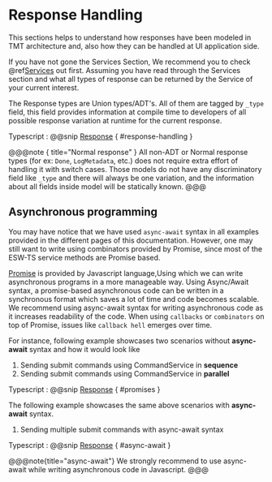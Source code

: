 # Response Handling

This sections helps to understand how responses have been modeled in TMT architecture and, also how they can be handled at UI application side.

If you have not gone the Services Section, We recommend you to check @ref[Services](../services/index.md) out first.
Assuming you have read through the Services section and what all types of response can be returned by the Service of your current interest.

The Response types are Union types/ADT's. All of them are tagged by `_type` field, this field provides information at compile time to developers of all possible response variation at runtime for the current response.

Typescript
:   @@snip [Response](../../../../example/src/documentation/common/ErrorHandlingExample.ts) { #response-handling }

@@@note { title="Normal response" }
All non-ADT or Normal response types (for ex: `Done`, `LogMetadata`, etc.) does not require extra effort of handling it with switch cases. Those models do not have any discriminatory field like `_type` and there will always be one variation, and the information about all fields inside model will be statically known.
@@@

## Asynchronous programming

You may have notice that we have used `async-await` syntax in all examples provided in the different pages of this documentation.
However, one may still want to write using combinators provided by Promise, since most of the ESW-TS service methods are Promise based.

[Promise](https://developer.mozilla.org/en-US/docs/Web/JavaScript/Reference/Global_Objects/Promise) is provided by Javascript language,Using which we can write asynchronous programs in a more manageable way.
Using Async/Await syntax, a promise-based asynchronous code can be written in a synchronous format which saves a lot of time and code becomes scalable.
We recommend using async-await syntax for writing asynchronous code as it increases readability of the code.
When using `callbacks` or `combinators` on top of Promise, issues like `callback hell` emerges over time.

For instance, following example showcases two scenarios without **async-await** syntax and how it would look like

1. Sending submit commands using CommandService in **sequence**
1. Sending submit commands using CommandService in **parallel**

Typescript
:   @@snip [Response](../../../../example/src/documentation/common/Promises.ts) { #promises }


The following example showcases the same above scenarios with **async-await** syntax.

1. Sending multiple submit commands with async-await syntax

Typescript
:   @@snip [Response](../../../../example/src/documentation/common/Promises.ts) { #async-await }

@@@note{title="async-await"}
We strongly recommend to use async-await while writing asynchronous code in Javascript.
@@@
